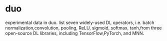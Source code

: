 # duo
experimental data in duo.
list seven widely-used DL operators, i.e. batch normalization,convolution, pooling, ReLU, sigmoid, softmax, tanh,from three open-source DL libraries, including TensorFlow,PyTorch, and MNN.

